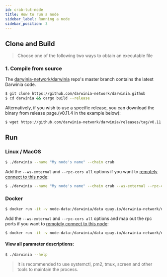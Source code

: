 ```yaml
---
id: crab-tut-node
title: How to run a node
sidebar_label: Running a node
sidebar_position: 3
---
```


## Clone and Build

> Choose one of the following two ways to obtain an executable file

### 1. Compile from source

The [darwinia-network/darwinia](https://github.com/darwinia-network/darwinia) repo's master branch contains the latest Darwinia code.

```sh
$ git clone https://github.com/darwinia-network/darwinia.github
$ cd darwinia && cargo build --release
```
Alternatively, if you wish to use a specific release, you can download the binary from release page.(v0.11.4 in the example below):

```sh
$ wget https://github.com/darwinia-network/darwinia/releases/tag/v0.11.4/darwinia-x86_64-linux-gnu.tar.bz2
```

## Run


### Linux / MacOS

```sh
$ ./darwinia --name "My node's name" --chain crab
```

Add the `--ws-external` and `--rpc-cors all` options if you want to [remotely connect to this node](https://wiki.polkadot.network/docs/en/maintain-wss):

```sh
$ ./darwinia --name "My node's name" --chain crab --ws-external --rpc-cors all
```

### Docker

```sh
$ docker run -it -v node-data:/darwinia/data quay.io/darwinia-network/darwinia:v0.11.4 --base-path /darwinia/data/01 --name "My node's name" --chain crab
```

Add the `--ws-external` and `--rpc-cors all` options and map out the rpc ports if you want to [remotely connect to this node](https://wiki.polkadot.network/docs/en/maintain-wss):


```sh
$ docker run -it -v node-data:/darwinia/data quay.io/darwinia-network/darwinia:v0.11.4 --base-path /darwinia/data/01 --name "My node's name" --chain crab --ws-external --rpc-cors all
```
#### View all parameter descriptions:

```sh
$ ./darwinia --help
```

> It is recommended to use systemctl, pm2, tmux, screen and other tools to maintain the process.


